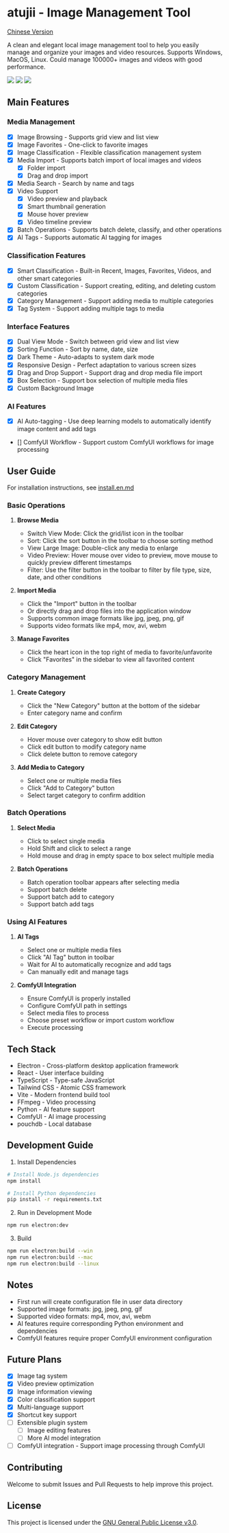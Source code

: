 # atujii - Image Management Tool
[Chinese Version](readme.zh.md)

A clean and elegant local image management tool to help you easily manage and organize your images and video resources.
Supports Windows, MacOS, Linux.
Could manage 100000+ images and videos with good performance.


![](https://picgo-1300491698.cos.ap-nanjing.myqcloud.com/v0.4.1_3.png)
![](https://picgo-1300491698.cos.ap-nanjing.myqcloud.com/v0.4.1_1.png)
![](https://picgo-1300491698.cos.ap-nanjing.myqcloud.com/v0.4.1_2.png)
## Main Features

### Media Management
- [x] Image Browsing - Supports grid view and list view
- [x] Image Favorites - One-click to favorite images
- [x] Image Classification - Flexible classification management system
- [x] Media Import - Supports batch import of local images and videos
   - [x] Folder import
   - [x] Drag and drop import
- [x] Media Search - Search by name and tags
- [x] Video Support 
  - [x] Video preview and playback
  - [x] Smart thumbnail generation
  - [x] Mouse hover preview
  - [x] Video timeline preview
- [x] Batch Operations - Supports batch delete, classify, and other operations
- [x] AI Tags - Supports automatic AI tagging for images

### Classification Features
- [x] Smart Classification - Built-in Recent, Images, Favorites, Videos, and other smart categories
- [x] Custom Classification - Support creating, editing, and deleting custom categories
- [x] Category Management - Support adding media to multiple categories
- [x] Tag System - Support adding multiple tags to media

### Interface Features
- [x] Dual View Mode - Switch between grid view and list view
- [x] Sorting Function - Sort by name, date, size
- [x] Dark Theme - Auto-adapts to system dark mode
- [x] Responsive Design - Perfect adaptation to various screen sizes
- [x] Drag and Drop Support - Support drag and drop media file import
- [x] Box Selection - Support box selection of multiple media files
- [x] Custom Background Image

### AI Features
- [x] AI Auto-tagging - Use deep learning models to automatically identify image content and add tags
- [] ComfyUI Workflow - Support custom ComfyUI workflows for image processing

## User Guide

For installation instructions, see [install.en.md](install.en.md)

### Basic Operations

1. **Browse Media**
   - Switch View Mode: Click the grid/list icon in the toolbar
   - Sort: Click the sort button in the toolbar to choose sorting method
   - View Large Image: Double-click any media to enlarge
   - Video Preview: Hover mouse over video to preview, move mouse to quickly preview different timestamps
   - Filter: Use the filter button in the toolbar to filter by file type, size, date, and other conditions

2. **Import Media**
   - Click the "Import" button in the toolbar
   - Or directly drag and drop files into the application window
   - Supports common image formats like jpg, jpeg, png, gif
   - Supports video formats like mp4, mov, avi, webm

3. **Manage Favorites**
   - Click the heart icon in the top right of media to favorite/unfavorite
   - Click "Favorites" in the sidebar to view all favorited content

### Category Management

1. **Create Category**
   - Click the "New Category" button at the bottom of the sidebar
   - Enter category name and confirm

2. **Edit Category**
   - Hover mouse over category to show edit button
   - Click edit button to modify category name
   - Click delete button to remove category

3. **Add Media to Category**
   - Select one or multiple media files
   - Click "Add to Category" button
   - Select target category to confirm addition

### Batch Operations

1. **Select Media**
   - Click to select single media
   - Hold Shift and click to select a range
   - Hold mouse and drag in empty space to box select multiple media

2. **Batch Operations**
   - Batch operation toolbar appears after selecting media
   - Support batch delete
   - Support batch add to category
   - Support batch add tags

### Using AI Features

1. **AI Tags**
   - Select one or multiple media files
   - Click "AI Tag" button in toolbar
   - Wait for AI to automatically recognize and add tags
   - Can manually edit and manage tags

2. **ComfyUI Integration**
   - Ensure ComfyUI is properly installed
   - Configure ComfyUI path in settings
   - Select media files to process
   - Choose preset workflow or import custom workflow
   - Execute processing

## Tech Stack

- Electron - Cross-platform desktop application framework
- React - User interface building
- TypeScript - Type-safe JavaScript
- Tailwind CSS - Atomic CSS framework
- Vite - Modern frontend build tool
- FFmpeg - Video processing
- Python - AI feature support
- ComfyUI - AI image processing
- pouchdb - Local database

## Development Guide

1. Install Dependencies

```bash
# Install Node.js dependencies
npm install

# Install Python dependencies
pip install -r requirements.txt
```

2. Run in Development Mode

```bash
npm run electron:dev
```

3. Build

```bash
npm run electron:build --win
npm run electron:build --mac
npm run electron:build --linux
```

## Notes

- First run will create configuration file in user data directory
- Supported image formats: jpg, jpeg, png, gif
- Supported video formats: mp4, mov, avi, webm
- AI features require corresponding Python environment and dependencies
- ComfyUI features require proper ComfyUI environment configuration

## Future Plans

- [x] Image tag system
- [x] Video preview optimization
- [x] Image information viewing
- [x] Color classification support
- [x] Multi-language support
- [x] Shortcut key support
- [ ] Extensible plugin system
   - [ ] Image editing features
   - [ ] More AI model integration
- [ ] ComfyUI integration - Support image processing through ComfyUI

## Contributing

Welcome to submit Issues and Pull Requests to help improve this project.

## License

This project is licensed under the [GNU General Public License v3.0](./LICENSE). 